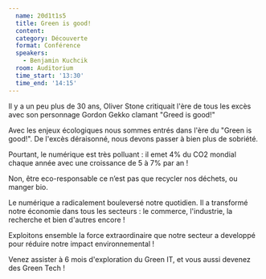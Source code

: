 ```yaml
---
  name: 20d1t1s5
  title: Green is good!
  content:
  category: Découverte
  format: Conférence
  speakers: 
    - Benjamin Kuchcik
  room: Auditorium
  time_start: '13:30'
  time_end: '14:15'
---
```

Il y a un peu plus de 30 ans, Oliver Stone critiquait l'ère de tous les excès avec son personnage Gordon Gekko clamant "Greed is good!"

Avec les enjeux écologiques nous sommes entrés dans l'ère du "Green is good!". De l'excès déraisonné, nous devons passer à bien plus de sobriété.

Pourtant, le numérique est très polluant : il emet 4% du CO2 mondial chaque année avec une croissance de 5 à 7% par an !

Non, être eco-responsable ce n’est pas que recycler nos déchets, ou manger bio.

Le numérique a radicalement bouleversé notre quotidien. Il a transformé notre économie dans tous les secteurs : le commerce, l'industrie, la recherche et bien d'autres encore !

Exploitons ensemble la force extraordinaire que notre secteur a developpé pour réduire notre impact environnemental !

Venez assister à 6 mois d'exploration du Green IT, et vous aussi devenez des Green Tech !
